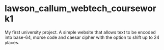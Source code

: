 # lawson_callum_webtech_coursework1

My first university project. A simple website that allows text to be encoded into base-64, morse code and caesar cipher with the option to shift up to 24 places.
